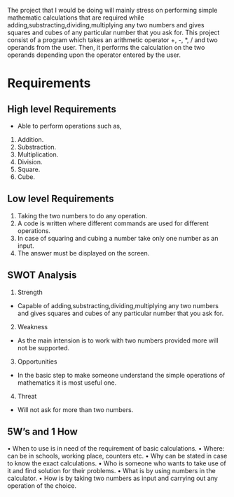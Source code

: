 The project that I would be doing will mainly stress on performing simple mathematic calculations that are required while adding,substracting,dividing,multiplying any two numbers and gives squares and cubes of any particular number that you ask for.
This project consist of a program which takes an arithmetic operator +, -, *, / and two operands from the user. Then, it performs the calculation on the two operands depending upon the operator entered by the user.

#  Requirements

## High level Requirements
* Able to perform operations such as,
1. Addition.
2. Substraction.
3. Multiplication.
4. Division.
5. Square.
6. Cube.


## Low level Requirements
1. Taking the two numbers to do any operation.
2. A code is written where different commands are used for different operations.
3. In case of squaring and cubing a number take only one number as an input.
4. The answer must be displayed on the screen.

##  SWOT Analysis
 1. Strength 
 *  Capable of adding,substracting,dividing,multiplying any two numbers and gives squares and cubes of any particular number that you ask for.

 2. Weakness
 * As the main intension is to work with two numbers provided more will not be supported.

 3. Opportunities
 * In the basic step to make someone understand the  simple operations of mathematics it is most useful one.

 4. Threat
 * Will not ask for more than two numbers.

 ##	5W’s and 1 How

•	When to use is in need of the requirement of basic calculations.
•	Where:  can be in schools, working place, counters etc.
•	Why can be stated in case to know the exact calculations.
•	Who is someone who wants to take use of it and find solution for their problems.
•	What is by using numbers in the calculator.
•	How is by taking two numbers as input and  carrying out any operation of the choice.


